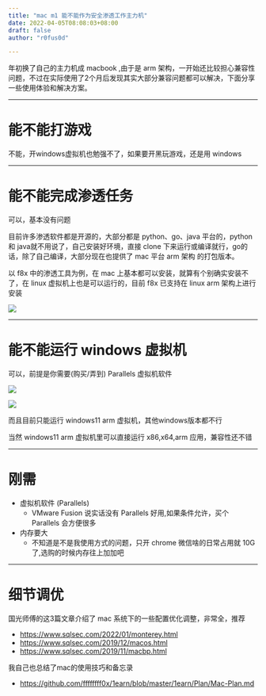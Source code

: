 ```yaml
---
title: "mac m1 能不能作为安全渗透工作主力机"
date: 2022-04-05T08:08:03+08:00
draft: false
author: "r0fus0d"

---
```


年初换了自己的主力机成 macbook ,由于是 arm 架构，一开始还比较担心兼容性问题，不过在实际使用了2个月后发现其实大部分兼容问题都可以解决，下面分享一些使用体验和解决方案。

<!--more-->

---

# 能不能打游戏

不能，开windows虚拟机也勉强不了，如果要开黑玩游戏，还是用 windows

---

# 能不能完成渗透任务

可以，基本没有问题

目前许多渗透软件都是开源的，大部分都是 python、go、java 平台的，python 和 java就不用说了，自己安装好环境，直接 clone 下来运行或编译就行，go的话，除了自己编译，大部分现在也提供了 mac 平台 arm 架构 的打包版本。

以 f8x 中的渗透工具为例，在 mac 上基本都可以安装，就算有个别确实安装不了，在 linux 虚拟机上也是可以运行的，目前 f8x 已支持在 linux arm 架构上进行安装

![](../../img/mac-m1/1.png)

---

# 能不能运行 windows 虚拟机

可以，前提是你需要(购买/弄到) Parallels 虚拟机软件

![](../../img/mac-m1/2.png)

![](../../img/mac-m1/3.png)

而且目前只能运行 windows11 arm 虚拟机，其他windows版本都不行

当然 windows11 arm 虚拟机里可以直接运行 x86,x64,arm 应用，兼容性还不错

---

# 刚需

- 虚拟机软件 (Parallels)
    - VMware Fusion 说实话没有 Parallels 好用,如果条件允许，买个 Parallels 会方便很多
- 内存要大
    - 不知道是不是我使用方式的问题，只开 chrome 微信啥的日常占用就 10G 了,选购的时候内存往上加加吧

---

# 细节调优

国光师傅的这3篇文章介绍了 mac 系统下的一些配置优化调整，非常全，推荐
- https://www.sqlsec.com/2022/01/monterey.html
- https://www.sqlsec.com/2019/12/macos.html
- https://www.sqlsec.com/2019/11/macbp.html

我自己也总结了mac的使用技巧和备忘录
- https://github.com/ffffffff0x/1earn/blob/master/1earn/Plan/Mac-Plan.md
